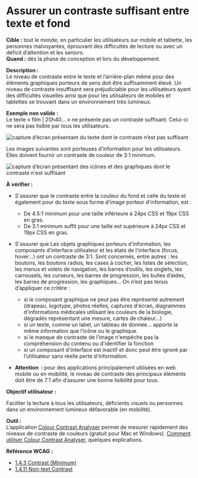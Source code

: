 # Assurer un contraste suffisant entre texte et fond

<script>$(document).ready(function () {
    setBreadcrumb([
        {"label":"Critères WCAG par thème - Développeurs", "url": "./incontournables.html#dev"},
        {"label":"Assurer un contraste suffisant entre texte et fond"}
    ]);
});</script>

<span data-menuitem="incontournables"></span>

**Cible&nbsp;:** tout le monde, en particulier les utilisateurs sur mobile et tablette, les personnes malvoyantes, éprouvant des difficultés de lecture ou avec un déficit d’attention et les seniors.   
**Quand&nbsp;:** dès la phase de conception et lors du développement.

**Description&nbsp;:**  
Le niveau de contraste entre le texte et l’arrière-plan même pour des éléments graphiques porteurs de sens doit être suffisamment élevé.
Un niveau de contraste insuffisant sera préjudiciable pour les utilisateurs ayant des difficultés visuelles ainsi que pour les utilisateurs de mobiles et tablettes se trouvant dans un environnement très lumineux.

**Exemple non valide&nbsp;:**  
Le texte «&nbsp;film | 20h40…&nbsp;» ne présente pas un contraste suffisant. Celui-ci ne sera pas lisible par tous les utilisateurs.  

![capture d’écran présentant du texte dont le contraste n’est pas suffisant](images/contraste.png)

Les images suivantes sont porteuses d’information pour les utilisateurs. Elles doivent fournir un contraste de couleur de 3:1 minimum.

![capture d’écran présentant des icônes et des graphiques dont le contraste n'est suffisant](images/icones.png)

**À vérifier&nbsp;:**

- S'assurer que le contraste entre la couleur du fond et celle du texte et également pour du texte sous forme d’image porteur d’information, est :
  - De 4.5:1 minimum pour une taille inférieure à 24px <abbr>CSS</abbr> et 19px <abbr>CSS</abbr> en gras.
  - De 3:1 minimum suffit pour une taille est supérieure à 24px <abbr>CSS</abbr> et 19px <abbr>CSS</abbr> en gras.
- S'assurer que Les objets graphiques porteurs d'information, les composants d’interface utilisateur et les états de l'interface (focus, hover...) ont un contraste de 3:1. Sont concernés, entre autres&nbsp;: les boutons, les boutons radios, les cases à cocher, les listes de sélection, les menus et volets de navigation, les barres d’outils, les onglets, les carrousels, les curseurs, les barres de progression, les bulles d’aides, les barres de progression, les graphiques… On n’est pas tenus d’appliquer ce critère&nbsp;:

  -	si le composant graphique ne peut pas être représenté autrement (drapeau, logotype, photos réelles, captures d'écran, diagrammes d'informations médicales utilisant les couleurs de la biologie, dégradés représentant une mesure, cartes de chaleur…)
  -	si un texte, comme un label, un tableau de donnée… apporte la même information que l’icône ou le graphique.
  -	si le manque de contraste de l’image n'empêche pas la compréhension du contenu ou d'identifier la fonction 
  - si un composant d'interface est inactif et donc peut être ignoré par l’utilisateur sans réelle perte d'information.
- **Attention &nbsp;:** pour des applications principalement utilisées en web mobile ou en mobilité, le niveau de contraste des principaux éléments doit être de 7:1 afin d’assurer une bonne lisibilité pour tous.


**Objectif utilisateur&nbsp;:**

Faciliter la lecture à tous les utilisateurs, déficients visuels ou personnes dans un environnement lumineux défavorable (en mobilité).

**Outil&nbsp;:**  
L’application <a href="http://www.paciellogroup.com/resources/contrastanalyser/" hreflang="en" lang="en">Colour Contrast Analyser</a> permet de mesurer rapidement des niveaux de contraste de couleurs (gratuit pour Mac et Windows). <a href="http://a11y-guidelines.orange.com/web/methodes-outils-contrastes.html">Comment utiliser Colour Contrast Analyser</a>, quelques explications. 

**Référence <abbr>WCAG</abbr>&nbsp;:**
- <a lang="en" href="https://www.w3.org/TR/WCAG21/#contrast-minimum">1.4.3 Contrast (Minimum)</a>
- <a lang="en" href="https://www.w3.org/TR/WCAG21/#non-text-contrast">1.4.11 Non-text Contrast</a>

<!--  This file is part of a11y-guidelines | Our vision of mobile & web accessibility guidelines and best practices, with valid/invalid examples.
 Copyright (C) 2016  Orange SA
 See the Creative Commons Legal Code Attribution-ShareAlike 3.0 Unported License for more details (LICENSE file). -->